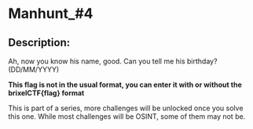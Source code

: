 
# Manhunt_#4
## Description:
<p>Ah, now you know his name, good. Can you tell me his birthday? (DD/MM/YYYY)</p>
<p><b>This flag is not in the usual format, you can enter it with or without the brixelCTF{flag} format</b></p>
<p>This is part of a series, more challenges will be unlocked once you solve this one. While most challenges will be OSINT, some of them may not be.</p>

